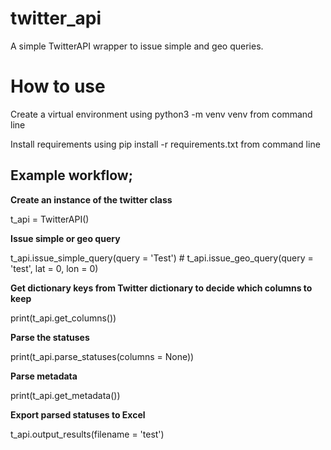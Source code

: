 # twitter_api

<p>A simple TwitterAPI wrapper to issue simple and geo queries.

# How to use
<p>Create a virtual environment using python3 -m venv venv from command line

<p>Install requirements using pip install -r requirements.txt from command line

## Example workflow; 

<p><b>Create an instance of the twitter class</b>
<p>t_api = TwitterAPI()

<p><b>Issue simple or geo query</b>
<p>t_api.issue_simple_query(query = 'Test') # t_api.issue_geo_query(query = 'test', lat = 0, lon = 0)

<p><b>Get dictionary keys from Twitter dictionary to decide which columns to keep</b>
<p>print(t_api.get_columns())

<p><b>Parse the statuses</b>
<p>print(t_api.parse_statuses(columns = None))

<p><b>Parse metadata</b>
<p>print(t_api.get_metadata())

<p><b>Export parsed statuses to Excel</b>
<p>t_api.output_results(filename = 'test')


